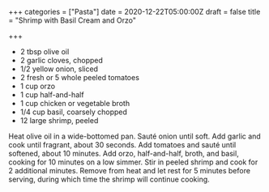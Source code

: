 +++
categories = ["Pasta"]
date = 2020-12-22T05:00:00Z
draft = false
title = "Shrimp with Basil Cream and Orzo"

+++
* 2 tbsp olive oil  
* 2 garlic cloves, chopped  
* 1/2 yellow onion, sliced  
* 2 fresh or 5 whole peeled tomatoes  
* 1 cup orzo  
* 1 cup half-and-half 
* 1 cup chicken or vegetable broth  
* 1/4 cup basil, coarsely chopped  
* 12 large shrimp, peeled

Heat olive oil in a wide-bottomed pan. Sauté onion until soft. Add garlic and cook until fragrant, about 30 seconds. Add tomatoes and sauté until softened, about 10 minutes. Add orzo, half-and-half, broth, and basil, cooking for 10 minutes on a low simmer. Stir in peeled shrimp and cook for 2 additional minutes. Remove from heat and let rest for 5 minutes before serving, during which time the shrimp will continue cooking.